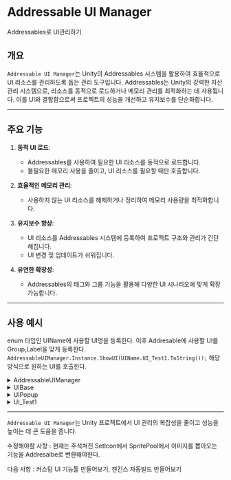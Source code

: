 # Addressable UI Manager
Addressables로 UI관리하기
## 개요
`Addressable UI Manager`는 Unity의 Addressables 시스템을 활용하여 효율적으로 UI 리소스를 관리하도록 돕는 관리 도구입니다. Addressables는 Unity의 강력한 자산 관리 시스템으로, 리소스를 동적으로 로드하거나 메모리 관리를 최적화하는 데 사용됩니다. 이를 UI와 결합함으로써 프로젝트의 성능을 개선하고 유지보수를 단순화합니다.

---

## 주요 기능

1. **동적 UI 로드**:
   - Addressables를 사용하여 필요한 UI 리소스를 동적으로 로드합니다.
   - 불필요한 메모리 사용을 줄이고, UI 리소스를 필요할 때만 호출합니다.

2. **효율적인 메모리 관리**:
   - 사용하지 않는 UI 리소스를 해제하거나 정리하여 메모리 사용량을 최적화합니다.

3. **유지보수 향상**:
   - UI 리소스를 Addressables 시스템에 등록하여 프로젝트 구조와 관리가 간단해집니다.
   - UI 변경 및 업데이트가 쉬워집니다.

4. **유연한 확장성**:
   - Addressables의 태그와 그룹 기능을 활용해 다양한 UI 시나리오에 맞게 확장 가능합니다.

---

## 사용 예시
enum 타입인 UIName에 사용할 UI명을 등록한다.
이후 Addresable에 사용할 UI를 Group,Label을 맞게 등록한다.
`AddressableUIManager.Instance.ShowUI(UIName.UI_Test1.ToString());` 해당 방식으로 원하는 UI를 호출한다.

<details>
<summary>AddressableUIManager</summary>
  
`Addressable`을 이용하여 UI를 관리하는 매니저

`LoadPreloadUIKeysByLabel("UI");`를 작성하여 매개변수에 해당하는 Label에 관한 Addressable요소를 로드해서 가지고 있는다.

이후 사용자가 특정 UI를 호출 할 경우 사전에 로드한 데이터에 들어있을경우 해당 UI를 생성한다.
  
</details>



<details>
<summary>UIBase</summary>

`UIBase`는 `UIPopup`의 부모 클래스입니다.

1. **팝업의 열고 닫히는 기본 기능 제공**:
   - 팝업 UI의 활성화와 비활성화를 관리합니다.

2. **UI 구성 요소 기능 간략화**:
   - 버튼, 토글, 텍스트, 슬라이더, 이미지 등 주요 UI 구성 요소의 기능을 단순화하여 사용성을 높입니다.

</details>

<details>
<summary>UIPopup</summary>

`UIPopup`은 UI스크립트의 부모 클래스입니다.

1. **팝업의 크기,위치**:
   - 팝업 UI의 크기, 인덱스가 가장 위에 올 것인가 관리합니다.

</details>

<details>
<summary>UI_Test1</summary>

`UI_Test1`은 `UIPopup`을 상속받아 구현된 UI 클래스입니다.

### 주요 기능
1. **버튼 이벤트 설정**:
   - `Awake` 메서드에서 버튼을 초기화하고 클릭 이벤트를 설정합니다.

2. **UI 동적 호출**:
   - `OnClickOpen2` 메서드를 통해 `UI_Test2` UI를 Addressables 시스템을 사용하여 동적으로 호출합니다.

### 코드 예시
```c#
using UnityEngine;
using UnityEngine.UI;

public class UI_Test1 : UIPopup
{
    [SerializeField]
    private Button openButton;

    protected override void Awake()
    {
        base.Awake();
        SetBtn(openButton, OnClickOpen2);
    }

    private void OnClickOpen2()
    {
        AddressableUIManager.Instance.ShowUI(UIName.UI_Test2.ToString());
    }
}
```
</details>

---

`Addressable UI Manager`는 Unity 프로젝트에서 UI 관리의 복잡성을 줄이고 성능을 높이는 데 큰 도움을 줍니다.

수정해야할 사항 : 현재는 주석쳐진 SetIcon에서 SpritePool에서 이미지를 뽑아오는 기능을 Addresalbe로 변환해야한다.

다음 사항 : 커스텀 UI 기능툴 만들어보기, 젠킨스 자동빌드 만들어보기
